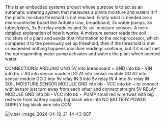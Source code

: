This is an embedded systems project whose purpose is to act as an automatic watering system that measures a plants moisture and waters it if the plants moisture threshold is not reached. Firstly what is needed are a microcontroller board like Arduino Uno, breadboard, 3x water pumps, 3x tubes/pipes, 3x 5v relay modules and 3x soil moisture sensors. A more detailed explanation of how it works: A moisture sensor reads the soil moisture of a plant and sends that information to the microprocessor, which compares it to the previously set up threshold, then if the threshold is met or exceeded nothing happens moisture readings continue, but if it is not met the corresponding  water pump activates and waters the plant which needed water.


CONNECTIONS:
ARDUINO UNO
	5V into breadboard +
	GND into bb -
	VIN into bb +
	A0 into sensor module DO
	A1 into sensor module DO
	A2 into sensor module DO
	2 into 5v relay IN
	3 into 5v relay IN
	4 into 5v relay IN
SOIL MOISTURE SENSOR MODULE
	GND into bb -
	VCC into bb +
	to connect with sensor just turn away from each other and connect straight
5V RELAY MODULE
	GND into bb -
	VCC into bb +
PUMP
	small red wire twist with big red wire from battery supply
	big black wire into NO
BATTERY POWER SUPPLY
	big black wire into COM
 
![viber_image_2024-04-12_21-14-43-807](https://github.com/ZlatkoJovanovski/Auto-watering-homeplants-using-arduino/assets/102656383/c3c9496e-9af4-4141-89c4-e28323fbab99)
